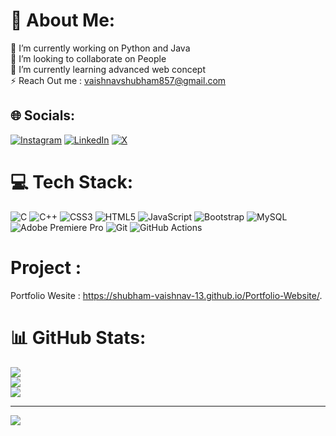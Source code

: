 # 💫 About Me:
🔭 I’m currently working on Python and Java <br>👯 I’m looking to collaborate on People<br>🌱 I’m currently learning advanced web concept<br>⚡ Reach Out me : vaishnavshubham857@gmail.com


## 🌐 Socials:
[![Instagram](https://img.shields.io/badge/Instagram-%23E4405F.svg?logo=Instagram&logoColor=white)](https://instagram.com/shubham._13._) [![LinkedIn](https://img.shields.io/badge/LinkedIn-%230077B5.svg?logo=linkedin&logoColor=white)](https://linkedin.com/in/shubham-vaishnav2313) [![X](https://img.shields.io/badge/X-black.svg?logo=X&logoColor=white)](https://x.com/ShubhamVai1934) 

# 💻 Tech Stack:
![C](https://img.shields.io/badge/c-%2300599C.svg?style=for-the-badge&logo=c&logoColor=white) ![C++](https://img.shields.io/badge/c++-%2300599C.svg?style=for-the-badge&logo=c%2B%2B&logoColor=white) ![CSS3](https://img.shields.io/badge/css3-%231572B6.svg?style=for-the-badge&logo=css3&logoColor=white) ![HTML5](https://img.shields.io/badge/html5-%23E34F26.svg?style=for-the-badge&logo=html5&logoColor=white) ![JavaScript](https://img.shields.io/badge/javascript-%23323330.svg?style=for-the-badge&logo=javascript&logoColor=%23F7DF1E) ![Bootstrap](https://img.shields.io/badge/bootstrap-%238511FA.svg?style=for-the-badge&logo=bootstrap&logoColor=white) ![MySQL](https://img.shields.io/badge/mysql-4479A1.svg?style=for-the-badge&logo=mysql&logoColor=white) ![Adobe Premiere Pro](https://img.shields.io/badge/Adobe%20Premiere%20Pro-9999FF.svg?style=for-the-badge&logo=Adobe%20Premiere%20Pro&logoColor=white) ![Git](https://img.shields.io/badge/git-%23F05033.svg?style=for-the-badge&logo=git&logoColor=white) ![GitHub Actions](https://img.shields.io/badge/github%20actions-%232671E5.svg?style=for-the-badge&logo=githubactions&logoColor=white)

# Project :
Portfolio Wesite : https://shubham-vaishnav-13.github.io/Portfolio-Website/.
# 📊 GitHub Stats:
![](https://github-readme-stats.vercel.app/api?username=shubham-vaishnav-13&theme=dark&hide_border=false&include_all_commits=false&count_private=false)<br/>
![](https://github-readme-streak-stats.herokuapp.com/?user=shubham-vaishnav-13&theme=dark&hide_border=false)<br/>
![](https://github-readme-stats.vercel.app/api/top-langs/?username=shubham-vaishnav-13&theme=dark&hide_border=false&include_all_commits=false&count_private=false&layout=compact)

---
[![](https://visitcount.itsvg.in/api?id=shubham-vaishnav-13&icon=0&color=0)](https://visitcount.itsvg.in)

<!-- Proudly created with GPRM ( https://gprm.itsvg.in ) -->
